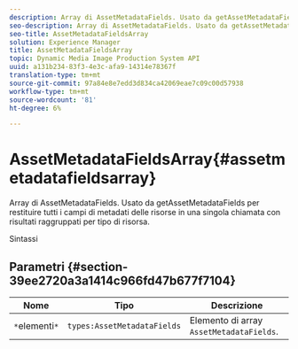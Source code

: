 ```yaml
---
description: Array di AssetMetadataFields. Usato da getAssetMetadataFields per restituire tutti i campi di metadati delle risorse in una singola chiamata con risultati raggruppati per tipo di risorsa.
seo-description: Array di AssetMetadataFields. Usato da getAssetMetadataFields per restituire tutti i campi di metadati delle risorse in una singola chiamata con risultati raggruppati per tipo di risorsa.
seo-title: AssetMetadataFieldsArray
solution: Experience Manager
title: AssetMetadataFieldsArray
topic: Dynamic Media Image Production System API
uuid: a131b234-83f3-4e3c-afa9-14314e78367f
translation-type: tm+mt
source-git-commit: 97a84e8e7edd3d834ca42069eae7c09c00d57938
workflow-type: tm+mt
source-wordcount: '81'
ht-degree: 6%

---
```



# AssetMetadataFieldsArray{#assetmetadatafieldsarray}

Array di AssetMetadataFields. Usato da getAssetMetadataFields per restituire tutti i campi di metadati delle risorse in una singola chiamata con risultati raggruppati per tipo di risorsa.

Sintassi

## Parametri {#section-39ee2720a3a1414c966fd47b677f7104}

| Nome | Tipo | Descrizione |
|---|---|---|
| `*`elementi`*` | `types:AssetMetadataFields` | Elemento di array `AssetMetadataFields`. |

